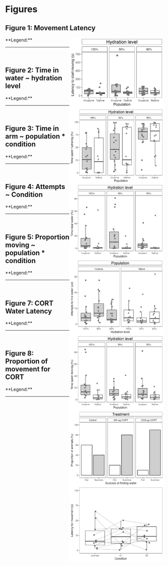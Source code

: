 # Figures

## Figure 1: Movement Latency
<img src="figures/Fig1_MovementLatency.png" width="300" align="right">
**Legend:** 

---

<br>

## Figure 2: Time in water ~ hydration level
<img src="figures/Fig2_WaterHydrationLvl.png" width="300" align="right">
**Legend:** 

---

<br>

## Figure 3: Time in arm ~ population * condition
<img src="figures/Fig3_ArmPopulation.png" width="300" align="right">
**Legend:** 

---

<br>

## Figure 4: Attempts ~ Condition
<img src="figures/Fig4_Attempts.png" width="300" align="right">
**Legend:** 

---

<br>

## Figure 5: Proportion moving ~ population * condition
<img src="figures/Fig5_ProportionMoving.png" width="300" align="right">
**Legend:** 

---

<br>

## Figure 7: CORT Water Latency
<img src="figures/Fig7_CortGraph.png" width="300" align="right">
**Legend:** 

---

<br>

## Figure 8: Proportion of movement for CORT
<img src="figures/Fig8_CORTMovement.png" width="300" align="right">
**Legend:** 

---

